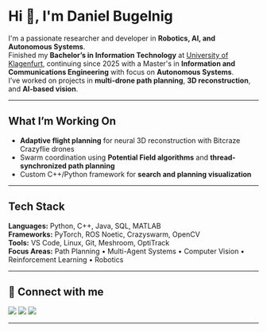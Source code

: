 # Hi 👋, I'm Daniel Bugelnig

I'm a passionate researcher and developer in **Robotics, AI, and Autonomous Systems**.  
Finished my **Bachelor’s in Information Technology** at [University of Klagenfurt](https://www.aau.at/), continuing since 2025 with a Master's in **Information and Communications Engineering** with focus on **Autonomous Systems**.  
I’ve worked on projects in **multi-drone path planning**, **3D reconstruction**, and **AI-based vision**.  

---

## What I’m Working On

- **Adaptive flight planning** for neural 3D reconstruction with Bitcraze Crazyflie drones  
- Swarm coordination using **Potential Field algorithms** and **thread-synchronized path planning**  
- Custom C++/Python framework for **search and planning visualization**  

---

## Tech Stack

**Languages:** Python, C++, Java, SQL, MATLAB  
**Frameworks:** PyTorch, ROS Noetic, Crazyswarm, OpenCV  
**Tools:** VS Code, Linux, Git, Meshroom, OptiTrack  
**Focus Areas:** Path Planning • Multi-Agent Systems • Computer Vision • Reinforcement Learning • Robotics

---

## 🤝 Connect with me

<p align="center">


[<img src="https://img.shields.io/badge/linkedin-%2312100E.svg?&style=for-the-badge&logo=linkedin&logoColor=white&color=black">](https://www.linkedin.com/in/daniel-bugelnig/)
[<img src="https://img.shields.io/badge/github-%2312100E.svg?&style=for-the-badge&logo=github&logoColor=white&color=black">](https://github.com/danielbugelnig)
[<img src="https://img.shields.io/badge/instagram-%2312100E.svg?&style=for-the-badge&logo=instagram&logoColor=white&color=black">](https://www.instagram.com/daniel.bugelnig/)



</p>

---


